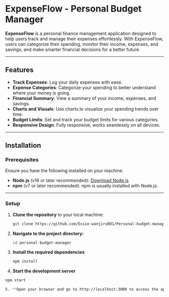 # ExpenseFlow - Personal Budget Manager

**ExpenseFlow** is a personal finance management application designed to help users track and manage their expenses effortlessly. With ExpenseFlow, users can categorize their spending, monitor their income, expenses, and savings, and make smarter financial decisions for a better future.

---

## Features

- **Track Expenses**: Log your daily expenses with ease.
- **Expense Categories**: Categorize your spending to better understand where your money is going.
- **Financial Summary**: View a summary of your income, expenses, and savings.
- **Charts and Visuals**: Use charts to visualize your spending trends over time.
- **Budget Limits**: Set and track your budget limits for various categories.
- **Responsive Design**: Fully responsive, works seamlessly on all devices.

---

## Installation

### Prerequisites

Ensure you have the following installed on your machine:

- **Node.js** (v16 or later recommended): [Download Node.js](https://nodejs.org/)
- **npm** (v7 or later recommended): npm is usually installed with Node.js.

---

### Setup

1. **Clone the repository** to your local machine:

   ```bash
   git clone https://github.com/Essie-wanjiru001/Personal-budget-manager.git

2. **Navigate to the project directory:**
   ```bash
   cd personal-budget-manager

3. **Install the required dependencies**
   ```bash
   npm install

4. **Start the development server**
  ```bash
  npm start

5. **Open your browser and go to http://localhost:3000 to access the app.**

